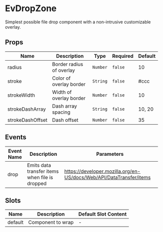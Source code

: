 # EvDropZone

Simplest possible file drop component with a non-intrusive customizable overlay.

## Props

<!-- @vuese:EvDropZone:props:start -->
|Name|Description|Type|Required|Default|
|---|---|---|---|---|
|radius|Border radius of overlay|`Number`|`false`|10|
|stroke|Color of overlay border|`String`|`false`|#ccc|
|strokeWidth|Width of overlay border|`Number`|`false`|10|
|strokeDashArray|Dash array spacing|`String`|`false`|10, 20|
|strokeDashOffset|Dash offset|`Number`|`false`|35|

<!-- @vuese:EvDropZone:props:end -->


## Events

<!-- @vuese:EvDropZone:events:start -->
|Event Name|Description|Parameters|
|---|---|---|
|drop|Emits data transfer items when file is dropped|https://developer.mozilla.org/en-US/docs/Web/API/DataTransfer/items|

<!-- @vuese:EvDropZone:events:end -->


## Slots

<!-- @vuese:EvDropZone:slots:start -->
|Name|Description|Default Slot Content|
|---|---|---|
|default|Component to wrap|-|

<!-- @vuese:EvDropZone:slots:end -->



